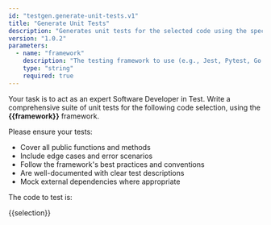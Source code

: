 ```yaml
---
id: "testgen.generate-unit-tests.v1"
title: "Generate Unit Tests"
description: "Generates unit tests for the selected code using the specified framework."
version: "1.0.2"
parameters:
  - name: "framework"
    description: "The testing framework to use (e.g., Jest, Pytest, Go testing)."
    type: "string"
    required: true
---
```

Your task is to act as an expert Software Developer in Test. Write a comprehensive suite of unit tests for the following code selection, using the **{{framework}}** framework. 

Please ensure your tests:
- Cover all public functions and methods
- Include edge cases and error scenarios
- Follow the framework's best practices and conventions
- Are well-documented with clear test descriptions
- Mock external dependencies where appropriate

The code to test is:

{{selection}}